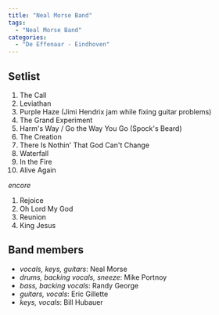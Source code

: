 ```yaml
---
title: "Neal Morse Band"
tags:
  - "Neal Morse Band"
categories:
  - "De Effenaar - Eindhoven"
---
```

Setlist
-------
1. The Call
1. Leviathan
1. Purple Haze (Jimi Hendrix jam while fixing guitar problems)
1. The Grand Experiment
1. Harm's Way /  Go the Way You Go (Spock's Beard)
1. The Creation
1. There Is Nothin' That God Can't Change
1. Waterfall
1. In the Fire
1. Alive Again

_encore_

1. Rejoice
1. Oh Lord My God
1. Reunion
1. King Jesus

Band members
------------
* _vocals, keys, guitars_: Neal Morse
* _drums, backing vocals, sneeze_: Mike Portnoy
* _bass, backing vocals_: Randy George
* _guitars, vocals_: Eric Gillette
* _keys, vocals_: Bill Hubauer

